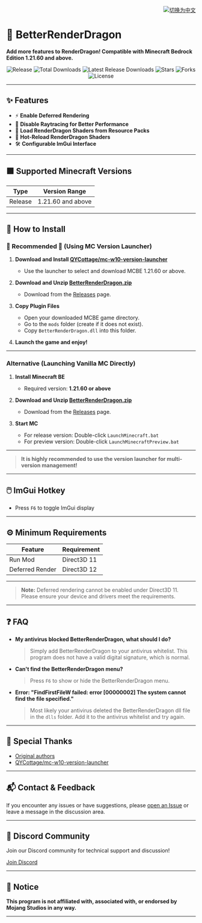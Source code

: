 <p align="right">
  <a href="./README.zh.md">
    <img src="https://img.shields.io/badge/切换为-中文文档-46c048?style=flat-square&logo=googletranslate&labelColor=3e3e3e" alt="切换为中文" />
  </a>
</p>

# 🚀 BetterRenderDragon

**Add more features to RenderDragon! Compatible with Minecraft Bedrock Edition 1.21.60 and above.**

<div align="center">

![Release](https://img.shields.io/github/v/release/QYCottage/BetterRenderDragon?style=flat-square)
![Total Downloads](https://img.shields.io/github/downloads/QYCottage/BetterRenderDragon/total?style=flat-square)
![Latest Release Downloads](https://img.shields.io/github/downloads/QYCottage/BetterRenderDragon/latest/total?style=flat-square)
![Stars](https://img.shields.io/github/stars/QYCottage/BetterRenderDragon?style=flat-square)
![Forks](https://img.shields.io/github/forks/QYCottage/BetterRenderDragon?style=flat-square)
![License](https://img.shields.io/github/license/QYCottage/BetterRenderDragon?style=flat-square)

</div>

---

## ✨ Features

- ⚡ **Enable Deferred Rendering**
- 🚫 **Disable Raytracing for Better Performance**
- 🎨 **Load RenderDragon Shaders from Resource Packs**
- 🔄 **Hot-Reload RenderDragon Shaders**
- 🛠️ **Configurable ImGui Interface**

---

## 🟩 Supported Minecraft Versions

| Type    | Version Range     |
| ------- | ----------------- |
| Release | 1.21.60 and above |

---

## 📝 How to Install

### 🚩 Recommended :star2: (Using MC Version Launcher)

1. **Download and Install [QYCottage/mc-w10-version-launcher](https://github.com/QYCottage/mc-w10-version-launcher)**

   - Use the launcher to select and download MCBE 1.21.60 or above.

2. **Download and Unzip [BetterRenderDragon.zip](#)**

   - Download from the [Releases](https://github.com/QYCottage/BetterRenderDragon/releases/latest) page.

3. **Copy Plugin Files**

   - Open your downloaded MCBE game directory.
   - Go to the `mods` folder (create if it does not exist).
   - Copy `BetterRenderDragon.dll` into this folder.

4. **Launch the game and enjoy!**

---

### Alternative (Launching Vanilla MC Directly)

1. **Install Minecraft BE**

   - Required version: **1.21.60 or above**

2. **Download and Unzip [BetterRenderDragon.zip](#)**

   - Download from the [Releases](https://github.com/QYCottage/BetterRenderDragon/releases/latest) page.

3. **Start MC**
   - For release version: Double-click `LaunchMinecraft.bat`
   - For preview version: Double-click `LaunchMinecraftPreview.bat`

---

> **It is highly recommended to use the version launcher for multi-version management!**

---

## 🖱️ ImGui Hotkey

- Press `F6` to toggle ImGui display

---

## ⚙️ Minimum Requirements

| Feature         | Requirement |
| --------------- | ----------- |
| Run Mod         | Direct3D 11 |
| Deferred Render | Direct3D 12 |

---

> **Note:** Deferred rendering cannot be enabled under Direct3D 11. Please ensure your device and drivers meet the requirements.

---

## ❓ FAQ

- **My antivirus blocked BetterRenderDragon, what should I do?**

  > Simply add BetterRenderDragon to your antivirus whitelist. This program does not have a valid digital signature, which is normal.

- **Can't find the BetterRenderDragon menu?**

  > Press `F6` to show or hide the BetterRenderDragon menu.

- **Error: "FindFirstFileW failed: error [00000002] The system cannot find the file specified."**

  > Most likely your antivirus deleted the BetterRenderDragon dll file in the `dlls` folder. Add it to the antivirus whitelist and try again.

---

## 🤝 Special Thanks

- [Original authors](https://github.com/ddf8196/BetterRenderDragon)
- [QYCottage/mc-w10-version-launcher](https://github.com/QYCottage/mc-w10-version-launcher)

---

## 📬 Contact & Feedback

If you encounter any issues or have suggestions, please [open an Issue](https://github.com/QYCottage/BetterRenderDragon/issues) or leave a message in the discussion area.

---

## 💬 Discord Community

Join our Discord community for technical support and discussion!

[Join Discord](https://discord.gg/8nGcV8QkKZ)

---

## 📝 Notice

**This program is not affiliated with, associated with, or endorsed by Mojang Studios in any way.**

---
